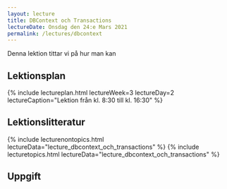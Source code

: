 ```yaml
---
layout: lecture
title: DBContext och Transactions
lectureDate: Onsdag den 24:e Mars 2021
permalink: /lectures/dbcontext
---
```


Denna lektion tittar vi på hur man kan 

## Lektionsplan

{% include lectureplan.html lectureWeek=3 lectureDay=2 lectureCaption="Lektion från kl. 8:30 till kl. 16:30" %}

## Lektionslitteratur

{% include lecturenontopics.html lectureData="lecture_dbcontext_och_transactions" %}
{% include lecturetopics.html lectureData="lecture_dbcontext_och_transactions" %}

## Uppgift